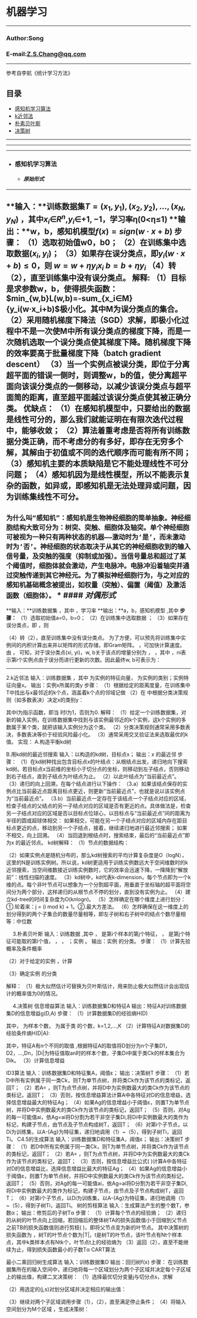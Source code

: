 机器学习
=======

****
### Author:Song
### E-mail:Z.S.Chang@qq.com
****
参考自李航《统计学习方法》
## 目录
* [感知机学习算法](#感知机学习算法)
* [k近邻法](#k近邻法)
* [朴素贝叶斯](#朴素贝叶斯)
* [决策树](#决策树)
***
---
___
* ### 感知机学习算法
    * #### ***原始形式*** 
---
**输入：**训练数据集$T={(x_1,y_1),(x_2,y_2),...,(x_N,y_N)}$ ，其中$x_i$∈$R^n$,$y_i$∈${+1,-1}$，学习率η(0<η≤1)
**输出：**w，b，感知机模型$f(x)=sign(w·x+b)$ 
**步骤：**
（1）选取初始值w0，b0；
（2）在训练集中选取数据$(x_i,y_i)$；
（3）如果存在误分类点，即$y_{i}(w·x+b)≤0$，则
$w=w+ηy_ix_i$
$b=b+ηy_i$
（4）转（2），直至训练集中没有误分类点。
解释:
（1）目标是求参数w，b，使得损失函数：$min_{w,b}L(w,b)=-sum_{x_i∈M}{y_i(w·x_i+b)$极小化。其中M为误分类点的集合。
（2）采用随机梯度下降法（SGD）求解，即极小化过程中不是一次使M中所有误分类点的梯度下降，而是一次随机选取一个误分类点使其梯度下降。随机梯度下降的效率要高于批量梯度下降（batch gradient descent）
（3）当一个实例点被误分类，即位于分离超平面的错误一侧时，则调整w，b的值，使分离超平面向该误分类点的一侧移动，以减少该误分类点与超平面简的距离，直至超平面越过该误分类点使其被正确分类。
优缺点：
（1）在感知机模型中，只要给出的数据是线性可分的，那么我们就能证明在有限次迭代过程中，能够收敛；
（2）算法着重考虑是否将所有训练数据分类正确，而不考虑分的有多好，即存在无穷多个解，其解由于初值或不同的迭代顺序而可能有所不同；
（3）感知机主要的本质缺陷是它不能处理线性不可分问题；
（4）感知机因为是线性模型，所以不能表示复杂的函数，如异或，即感知机是无法处理异或问题，因为训练集线性不可分。
----
`为什么叫“感知机”：感知机是生物神经细胞的简单抽象。神经细胞结构大致可分为：树突、突触、细胞体及轴突。单个神经细胞可被视为一种只有两种状态的机器——激动时为‘是’，而未激动时为‘否’。神经细胞的状态取决于从其它的神经细胞收到的输入信号量，及突触的强度（抑制或加强）。当信号量总和超过了某个阈值时，细胞体就会激动，产生电脉冲。电脉冲沿着轴突并通过突触传递到其它神经元。为了模拟神经细胞行为，与之对应的感知机基础概念被提出，如权量（突触）、偏置（阈值）及激活函数（细胞体）。`
    * #### ***对偶形式*** 
----
**输入：**训练数据集 ，其中 ，学习率 
**输出：**a，b，感知机模型 ,其中 
**步骤：**
（1）选取初始值a=0，b=0；
（2）在训练集中选取数据 ；
（3）如果存在误分类点，即 ，则
 
（4）转（2），直至训练集中没有误分类点。
为了方便，可以预先将训练集中实例间的内积计算出来并以矩阵的形式存储，即Gram矩阵。 ，可加快计算速度。
由 ， 可知，对于误分类点(xi, yi)，w, b关于该点的增量分别为 ， ，其中 ，ni表示第i个实例点由于误分而进行更新的次数。因此最终w, b可表示为：
 
----
2.k近邻法
输入：训练数据集 ，其中 为实例的特征向量， 为实例的类别；实例特征向量x。
输出：实例x所属的类y
步骤：
（1）根据给定的距离度量，在训练集中T中找出与x最邻近的k个点，涵盖着k个点的邻域记做 
（2）在 中根据分类决策规则（如多数表决）决定x的类别y：
 
其中I为指示函数，即当 时I为1，否则为0.
解释：
（1）给定一个训练数据集，对新的输入实例，在训练数据集中找到与该实例最邻近的k个实例，这k个实例的多数属于某个类，就把该输入实例分为这个类。
（2）分类决策规则通常采用多数表决，多数表决等价于经验风险最小化。
（3）通常采用交叉验证法来选取最优的k值。
实现：
A.构造平衡kd树
 
B.用kd树的最近邻搜索
输入：以构造的kd树，目标点x；
输出：x 的最近邻
步骤：
（1）在kd树种找出包含目标点x的叶结点：从根结点出发，递归地向下搜索kd树。若目标点x当前维的坐标小于切分点的坐标，则移动到左子结点，否则移动到右子结点，直到子结点为叶结点为止。
（2）以此叶结点为“当前最近点”。
（3）递归的向上回溯，在每个结点进行以下操作：
（3.a）如果该结点保存的实例点比当前最近点距离目标点更近，则更新“当前最近点”，也就是说以该实例点为“当前最近点”。
（3.b）当前最近点一定存在于该结点一个子结点对应的区域，检查子结点的父结点的另一子结点对应的区域是否有更近的点。具体做法是，检查另一子结点对应的区域是否以目标点位球心，以目标点与“当前最近点”间的距离为半径的圆或超球体相交：
如果相交，可能在另一个子结点对应的区域内存在距目标点更近的点，移动到另一个子结点，接着，继续递归地进行最近邻搜索；
如果不相交，向上回溯。
（4）当回退到根结点时，搜索结束，最后的“当前最近点”即为x 的最近邻点。
kd树解释：
（1）节点的数据结构：
 
（2）如果实例点是随机分布的，那么kd树搜索的平均计算复杂度是O（logN），这里的N是训练实例树。所以说，kd树更适用于训练实例数远大于空间维数时的k近邻搜索，当空间维数接近训练实例数时，它的效率会迅速下降，一降降到“解放前”：线性扫描的速度。
（3）kd树中，kd代表k-dimension，每个节点即为一个k维的点。每个非叶节点可以想象为一个分割超平面，用垂直于坐标轴的超平面将空间分为两个部分，这样递归的从根节点不停的划分，直到没有实例为止。
（4）建立kd-tree的时间复杂度为O(k*n*logn)。
（5）怎样确定在哪个维度上进行划分：①.轮着来：j = (i mod k) + 1。②.最大方差法。
（6）怎样确保在这一维度上的划分得到的两个子集合的数量尽量相等，即左子树和右子树中的结点个数尽量相等：中位数

 
3.朴素贝叶斯
输入：训练数据 ,其中 ， 是第i个样本的第j个特征， ， 是第j个特征可能取的第l个值， ， ， ；实例 。
输出：实例 的分类。
步骤：
（1）计算先验概率及条件概率
 
 
（2）对于给定的实例 ，计算
 
（3）确定实例 的分类
 
解释：
（1）极大似然估计可替换为贝叶斯估计，用来防止极大似然估计会出现估计的概率值为0的情况。
 
 
 
4.决策树
信息增益算法
输入：训练数据集D和特征A
输出：特征A对训练数据集D的信息增益g(D,A)
步骤：
（1）计算数据集D的经验熵H(D)
 
其中， 为样本个数， 为属于类 的个数，k=1,2,…,K
（2）计算特征A对数据集D的经验条件熵H(D|A):
 
其中，特征A有n个不同的取值 ,根据特征A的取值将D划分为n个子集D1，D2，…,Dn，|Di|为特征值取an时的样本个数，子集Di中属于类Ck的样本集合为Dik。
（3）计算信息增益
 
ID3算法
输入：训练数据集D和特征集A，阈值ε；
输出：决策树T
步骤：
（1）若D中所有实例属于同一类Ck，则T为单节点树，并将类Ck作为该节点的类标记，返回T；
（2）若A= ，则T为点节点树，并将D中为实例数最大的类Ck作为该节点的类标记，返回T；
（3）否则，按信息增益算法计算A中各特征对D的信息增益，选择信息增益最大的特征Ag；
（4）如果Ag的信息增益小于阈值ε，则置T为单节点树，并将D中实例数最大的类Ck作为该节点的类标记，返回T；
（5）否则，对Ag的每一可能值ai，依Ag=ai将D分割为若干非空子集Di,将Di中实例数最大的类作为标记，构建子节点，由节点及子节点构成树T，返回T；
（6）对第i个子节点，以Di为训练集，以A-{Ag}为特征集，递归地调用（1）~（5），得到子树Ti，返回Ti。
C4.5的生成算法
输入：训练数据集D和特征集A，阈值ε；
输出：决策树T
步骤：
（1）若D中所有实例属于同一类Ck，则T为单节点树，并将类Ck作为该节点的类标记，返回T；
（2）若A= ，则T为点节点树，并将D中为实例数最大的类Ck作为该节点的类标记，返回T；
（3）否则，按信息增益比公式( )计算A中各特征对D的信息增益比，选择信息增益比最大的特征Ag；
（4）如果Ag的信息增益小于阈值ε，则置T为单节点树，并将D中实例数最大的类Ck作为该节点的类标记，返回T；
（5）否则，对Ag的每一可能值ai，依Ag=ai将D分割为若干非空子集Di,将Di中实例数最大的类作为标记，构建子节点，由节点及子节点构成树T，返回T；
（6）对第i个子节点，以Di为训练集，以A-{Ag}为特征集，递归地调用（1）~（5），得到子树Ti，返回Ti。
树的剪枝算法
输入：生成算法产生的整个数T，参数α；
输出：修剪后的子树Tα
步骤：
（1）计算每个节点的经验熵；
（2）递归的从树的叶节点向上回缩，若回缩后的整体树TA的损失函数值小于回缩到父节点之前TB的损失函数值则进行剪枝( )，即将父节点变为新的叶节点。
其中决策树的损失函数为 ，树T的叶节点个数为|T|，t是树T的叶节点，该叶节点有Nt个样本点，其中k类样本点有Ntk个，叶节点t上的经验熵为 
（3）返回（2），直至不能继续为止，得到损失函数最小的子数Tα
CART算法

最小二乘回归树生成算法
输入：训练数据集D
输出：回归树f(x)
步骤：
在训练数据集所在的输入空间中，递归地将每一个区域划分为两个子区域并决定每个子区域上的输出值，构建二叉决策树：
（1）选择最优切分变量j与切分点s，求解
 
（2）用选定的(j,s)对划分区域并决定相应的输出值：
 
 
（3）继续对两个子区域调用步骤（1），（2），直至满足停止条件；
（4）将输入空间划分为M个区域 ，生成决策树：
 
